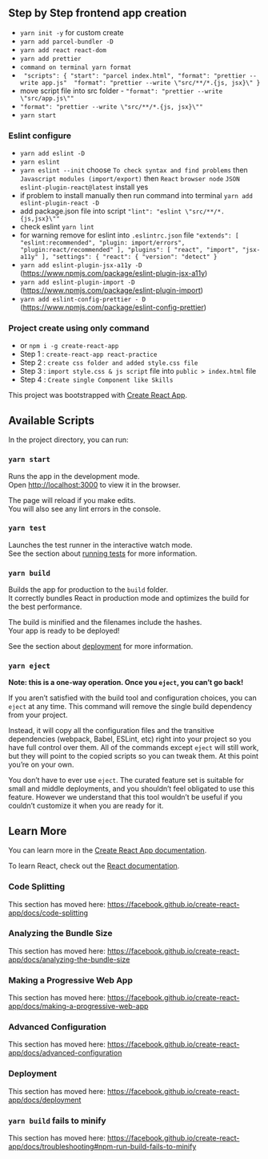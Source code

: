 ## Step by Step frontend app creation
- `yarn init -y` for custom create
- `yarn add parcel-bundler -D`
- `yarn add react react-dom`
- `yarn add prettier`
- `command on terminal yarn format`
- ` "scripts": {
    "start": "parcel index.html",
    "format": "prettier --write app.js" 
    "format": "prettier --write \"src/**/*.{js, jsx}\"
  }`
- move script file into src folder - `"format": "prettier --write \"src/app.js\""`
- `"format": "prettier --write \"src/**/*.{js, jsx}\""`
- `yarn start`

### Eslint configure 

- `yarn add eslint -D`
- `yarn eslint`
- `yarn eslint --init` choose `To check syntax and find problems` then `Javascript modules (import/export)` then `React` `browser node` `JSON` `eslint-plugin-react@latest` install yes
- if problem to install manually then run command into terminal `yarn add eslint-plugin-react -D`
- add package.json file into script `"lint": "eslint \"src/**/*.{js,jsx}\""`
- check eslint `yarn lint`
- for warning remove for eslint into `.eslintrc.json` file `
"extends": [
        "eslint:recommended",
        "plugin: import/errors",
        "plugin:react/recommended"
    ],
"plugins": [
        "react", "import", "jsx-a11y"
    ],
"settings": {
        "react": {
            "version": "detect"
        }
`
- `yarn add eslint-plugin-jsx-a11y -D`  (https://www.npmjs.com/package/eslint-plugin-jsx-a11y)
- `yarn add eslint-plugin-import -D` (https://www.npmjs.com/package/eslint-plugin-import)
- `yarn add eslint-config-prettier - D` (https://www.npmjs.com/package/eslint-config-prettier)

### Project create using only command
- or `npm i -g create-react-app`
- Step 1 : `create-react-app react-practice`
- Step 2 : `create css folder and added style.css file`
- Step 3 : `import style.css & js script` file into `public > index.html` file
- Step 4 : `Create single Component like Skills`


This project was bootstrapped with [Create React App](https://github.com/facebook/create-react-app).

## Available Scripts

In the project directory, you can run:

### `yarn start`

Runs the app in the development mode.<br />
Open [http://localhost:3000](http://localhost:3000) to view it in the browser.

The page will reload if you make edits.<br />
You will also see any lint errors in the console.

### `yarn test`

Launches the test runner in the interactive watch mode.<br />
See the section about [running tests](https://facebook.github.io/create-react-app/docs/running-tests) for more information.

### `yarn build`

Builds the app for production to the `build` folder.<br />
It correctly bundles React in production mode and optimizes the build for the best performance.

The build is minified and the filenames include the hashes.<br />
Your app is ready to be deployed!

See the section about [deployment](https://facebook.github.io/create-react-app/docs/deployment) for more information.

### `yarn eject`

**Note: this is a one-way operation. Once you `eject`, you can’t go back!**

If you aren’t satisfied with the build tool and configuration choices, you can `eject` at any time. This command will remove the single build dependency from your project.

Instead, it will copy all the configuration files and the transitive dependencies (webpack, Babel, ESLint, etc) right into your project so you have full control over them. All of the commands except `eject` will still work, but they will point to the copied scripts so you can tweak them. At this point you’re on your own.

You don’t have to ever use `eject`. The curated feature set is suitable for small and middle deployments, and you shouldn’t feel obligated to use this feature. However we understand that this tool wouldn’t be useful if you couldn’t customize it when you are ready for it.

## Learn More

You can learn more in the [Create React App documentation](https://facebook.github.io/create-react-app/docs/getting-started).

To learn React, check out the [React documentation](https://reactjs.org/).

### Code Splitting

This section has moved here: https://facebook.github.io/create-react-app/docs/code-splitting

### Analyzing the Bundle Size

This section has moved here: https://facebook.github.io/create-react-app/docs/analyzing-the-bundle-size

### Making a Progressive Web App

This section has moved here: https://facebook.github.io/create-react-app/docs/making-a-progressive-web-app

### Advanced Configuration

This section has moved here: https://facebook.github.io/create-react-app/docs/advanced-configuration

### Deployment

This section has moved here: https://facebook.github.io/create-react-app/docs/deployment

### `yarn build` fails to minify

This section has moved here: https://facebook.github.io/create-react-app/docs/troubleshooting#npm-run-build-fails-to-minify

